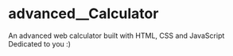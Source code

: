 # advanced__Calculator
An advanced web calculator built with HTML, CSS and JavaScript Dedicated to you :)
